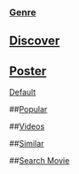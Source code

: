 

### [Genre](http://api.themoviedb.org/3/genre/movie/list?api_key=87380c54ae472259aade42db22a24d89)

## [Discover](http://api.themoviedb.org/3/discover/movie?api_key=87380c54ae472259aade42db22a24d89)

## [Poster](https://image.tmdb.org/t/p/w500/fYzpM9GmpBlIC893fNjoWCwE24H.jpg?api_key=87380c54ae472259aade42db22a24d89)
[Default](https://image.tmdb.org/t/p/w500/dkMD5qlogeRMiEixC4YNPUvax2T.jpg?api_key=87380c54ae472259aade42db22a24d89)


##[Popular](http://api.themoviedb.org/3/movie/popular?api_key=87380c54ae472259aade42db22a24d89)

##[Videos](http://api.themoviedb.org/3/movie/198184/videos?api_key=87380c54ae472259aade42db22a24d89)

##[Similar](http://api.themoviedb.org/3/movie/198184/similar?api_key=87380c54ae472259aade42db22a24d89)

##[Search Movie](http://api.themoviedb.org/3/search/movie?query=future&api_key=87380c54ae472259aade42db22a24d89)

